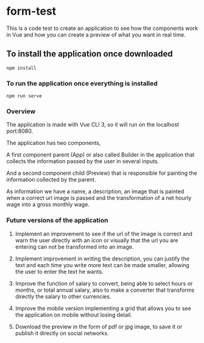 # form-test

This is a code test to create an application to see how the components work in Vue and how you can create a preview of what you want in real time.

## To install the application once downloaded
```
npm install
```

### To run the application once everything is installed
```
npm run serve
```

### Overview

The application is made with Vue CLI 3, so it will run on the localhost port:8080.

The application has two components, 

A first component parent (App) or also called Builder in the application that collects the information passed by the user in several inputs.

And a second component child (Preview) that is responsible for painting the information collected by the parent. 

As information we have a name, a description, an image that is painted when a correct url image is passed and the transformation of a net hourly wage into a gross monthly wage.

### Future versions of the application

1. Implement an improvement to see if the url of the image is correct and warn the user directly with an icon or visually that the url you are entering can not be transformed into an image.

1. Implement improvement in writing the description, you can justify the text and each time you write more text can be made smaller, allowing the user to enter the text he wants.

1. Improve the function of salary to convert, being able to select hours or months, or total annual salary, also to make a converter that transforms directly the salary to other currencies.

1. Improve the mobile version implementing a grid that allows you to see the application on mobile without losing detail.

1. Download the preview in the form of pdf or jpg image, to save it or publish it directly on social networks.
